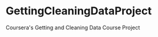 GettingCleaningDataProject
==========================

Coursera's Getting and Cleaning Data Course Project
